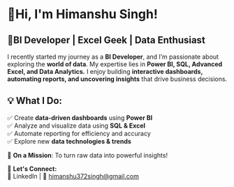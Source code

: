 # 👋Hi, I'm Himanshu Singh!  
## 🔹BI Developer | Excel Geek | Data Enthusiast

I recently started my journey as a **BI Developer**, and I’m passionate about exploring the **world of data**. My expertise lies in **Power BI, SQL, Advanced Excel, and Data Analytics.** I enjoy building **interactive dashboards, automating reports, and uncovering insights** that drive business decisions.

## 💡 What I Do:
✅ Create **data-driven dashboards** using **Power BI**  
✅ Analyze and visualize data using **SQL & Excel**  
✅ Automate reporting for efficiency and accuracy  
✅ Explore new **data technologies & trends**

🚀 **On a Mission**: To turn raw data into powerful insights!

📌 **Let's Connect:**  
🔗 LinkedIn | 📧 himanshu372singh@gmail.com

